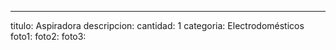 ---
titulo: Aspiradora
descripcion: 
cantidad: 1
categoria: Electrodomésticos
foto1: 
foto2: 
foto3: 
